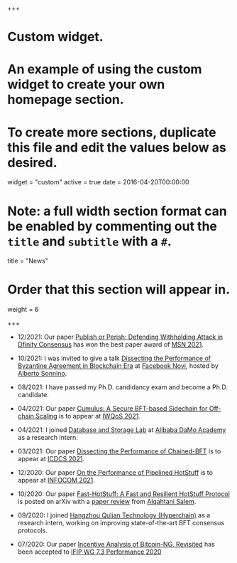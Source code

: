 +++
# Custom widget.
# An example of using the custom widget to create your own homepage section.
# To create more sections, duplicate this file and edit the values below as desired.
widget = "custom"
active = true
date = 2016-04-20T00:00:00

# Note: a full width section format can be enabled by commenting out the `title` and `subtitle` with a `#`.
title = "News"

# Order that this section will appear in.
weight = 6

+++

* 12/2021: Our paper [Publish or Perish: Defending Withholding Attack in Dfinity Consensus](https://fangyugai.me/#) has won the best paper award of [MSN 2021](https://ieee-msn.org/2021/).

* 10/2021: I was invited to give a talk [Dissecting the Performance of Byzantine Agreement in Blockchain Era](https://fangyugai.me/files/bamboo.pdf) at [Facebook Novi](https://research.fb.com/category/blockchain-and-cryptoeconomics/), hosted by [Alberto Sonnino](https://sonnino.com/).

* 08/2021: I have passed my Ph.D. candidancy exam and become a Ph.D. candidate.

* 04/2021: Our paper [Cumulus: A Secure BFT-based Sidechain for Off-chain Scaling](https://fangyugai.me/#) is to appear at [IWQoS 2021](https://iwqos2021.ieee-iwqos.org/).

* 04/2021: I joined [Database and Storage Lab](https://damo.alibaba.com/labs/database-and-storage) at [Alibaba DaMo Academy](https://damo.alibaba.com/) as a research intern.

* 03/2021: Our paper [Dissecting the Performance of Chained-BFT](https://arxiv.org/abs/2103.00777) is to appear at [ICDCS 2021](https://icdcs2021.us/).

* 12/2020: Our paper [On the Performance of Pipelined HotStuff](https://arxiv.org/abs/2107.04947) is to appear at [INFOCOM 2021](https://infocom2021.ieee-infocom.org/).

* 10/2020: Our paper [Fast-HotStuff: A Fast and Resilient HotStuff Protocol](https://arxiv.org/abs/2010.11454) is posted on arXiv with a [paper review](https://salemal.medium.com/paper-review-of-fast-hotstuff-67d9df4469cc) from [Alqahtani Salem](https://salemal.medium.com/).

* 09/2020: I joined [Hangzhou Qulian Technology (Hyperchain)](https://www.hyperchain.cn/) as a research intern, working on improving state-of-the-art BFT consensus protocols.

* 07/2020: Our paper [Incentive Analysis of Bitcoin-NG, Revisited](https://arxiv.org/abs/2001.05082) has been accepted to [IFIP WG 7.3 Performance 2020](https://www.performance2020.deib.polimi.it/)
